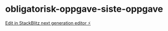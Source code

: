 # obligatorisk-oppgave-siste-oppgave

[Edit in StackBlitz next generation editor ⚡️](https://stackblitz.com/~/github.com/Kodealex/obligatorisk-oppgave-siste-oppgave)